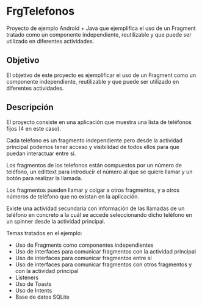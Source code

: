 # FrgTelefonos
Proyecto de ejemplo Android + Java que ejemplifica el uso de un Fragment tratado como un componente independiente, reutilizable y que puede ser utilizado en diferentes actividades.

## Objetivo

El objetivo de este proyecto es ejemplificar el uso de un Fragment como un componente independiente, reutilizable y que puede ser utilizado en diferentes actividades.

## Descripción

El proyecto consiste en una aplicación que muestra una lista de teléfonos fijos (4 en este caso).

Cada teléfono es un fragmento independiente pero desde la actividad principal podemos tener acceso y visibilidad de todos ellos para que puedan interactuar entre sí.

Los fragmentos de los telefonos están compuestos por un número de teléfono, un edittext para introducir el número al que se quiere llamar y un botón para realizar la llamada.

Los fragmentos pueden llamar y colgar a otros fragmentos, y a otros números de teléfono que no existan en la aplicación.

Existe una actividad secundaria con información de las llamadas de un teléfono en concreto a la cuál se accede seleccionando dicho teléfono en un spinner desde la actividad principal.

Temas tratados en el ejemplo:
- Uso de Fragments como componentes independientes
- Uso de interfaces para comunicar fragmentos con la actividad principal
- Uso de interfaces para comunicar fragmentos entre sí
- Uso de interfaces para comunicar fragmentos con otros fragmentos y con la actividad principal
- Listeners
- Uso de Toasts
- Uso de Intents
- Base de datos SQLite